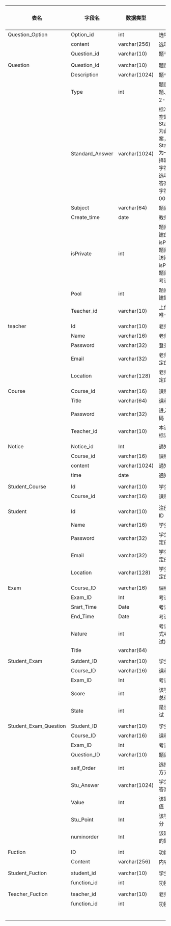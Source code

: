 

| 表名                  | 字段名          | 数据类型      | 字段说明                                                     | 备注(说明 PK,FK) |
| --------------------- | --------------- | ------------- | ------------------------------------------------------------ | :--------------- |
| Question_Option       | Option_id       | int           | 选项的唯一标识符                                             | PK               |
|                       | content         | varchar(256)  | 选项的内容                                                   |                  |
|                       | Question_id     | varchar(10)   | 题干的标识符                                                 | PK FK            |
|                       |                 |               |                                                              |                  |
| Question              | Question_id     | varchar(10)   | 题目的标识符                                                 | PK               |
|                       | Description     | varchar(1024) | 题干                                                         |                  |
|                       | Type            | int           | 题目类型（0-选择题、1-填空题、2-大题）                       |                  |
|                       | Standard_Answer | varchar(1024) | 标准答案（对于填空题和大题，Standard_Answer 为此题的实际答案，对于选择题，Standard_Answer 为一串能够表现选择题答案的二进制字符串，例如题目选项有 ABCDEF，答案为 CD，则此字符串为 00110000） |                  |
|                       | Subject         | varchar(64)   | 题目附属学科名                                               |                  |
|                       | Create_time     | date          | 教师上传题目日期                                             |                  |
|                       | isPrivate       | int           | 题目是否为教师创建的私人题库（即 isPrivate 为 0 的题目可供模拟考试访问，而 isPrivate 为 1 的题目仅可以供正式考试访问） |                  |
|                       | Pool            | int           | 题目所属的教师创建题库编号                                   |                  |
|                       | Teacher_id      | varchar(10)   | 上传此题目的教师唯一标识                                     | FK               |
|                       |                 |               |                                                              |                  |
| teacher               | Id              | varchar(10)   | 老师的唯一标识符                                             | PK               |
|                       | Name            | varchar(16)   | 老师的名字                                                   |                  |
|                       | Password        | varchar(32)   | 登录注册的密码                                               |                  |
|                       | Email           | varchar(32)   | 老师注册时自己设定的邮箱                                     |                  |
|                       | Location        | varchar(128)  | 老师注册时自己设定的住址                                     |                  |
|                       |                 |               |                                                              |                  |
| Course                | Course_id       | varchar(16)   | 课程的唯一标识符                                             | PK               |
|                       | Title           | varchar(64)   | 课程名称                                                     |                  |
|                       | Password        | varchar(32)   | 进入课程需要的密码                                           |                  |
|                       | Teacher_id      | varchar(10)   | 本课程老师的唯一标识符                                       | FK               |
|                       |                 |               |                                                              |                  |
| Notice                | Notice_id       | Int           | 通知的唯一标识符                                             | PK               |
|                       | Course_id       | varchar(16)   | 课程的唯一标识符                                             | PK FK            |
|                       | content         | varchar(1024) | 通知的内容                                                   |                  |
|                       | time            | date          | 通知发布的时间                                               |                  |
|                       |                 |               |                                                              |                  |
| Student_Course        | Id              | varchar(10)   | 学生的唯一标识符                                             | PK FK            |
|                       | Course_id       | varchar(16)   | 课程的唯一标识符                                             | PK FK            |
|                       |                 |               |                                                              |                  |
| Student               | Id              | varchar(10)   | 注册时系统分配的 ID（七位数）                                | PK               |
|                       | Name            | varchar(16)   | 学生真实姓名                                                 |                  |
|                       | Password        | varchar(32)   | 学生注册时自己设定的密码                                     |                  |
|                       | Email           | varchar(32)   | 学生注册时自己设定的邮箱                                     |                  |
|                       | Location        | varchar(128)  | 学生注册时自己设定的住址                                     |                  |
|                       |                 |               |                                                              |                  |
| Exam                  | Course_ID       | varchar(16)   | 课程的编号                                                   | PK FK            |
|                       | Exam_ID         | Int           | 考试的编号                                                   | PK               |
|                       | Srart_Time      | Date          | 考试的开始时间                                               |                  |
|                       | End_Time        | Date          | 考试的结束时间                                               |                  |
|                       | Nature          | int           | 考试的性质(1-正式考试 0-模拟考试)                            |                  |
|                       | Title           | varchar(64)   |                                                              |                  |
|                       |                 |               |                                                              |                  |
| Student_Exam          | Sutdent_ID      | varchar(10)   | 学生的 ID                                                    | PK FK            |
|                       | Course_ID       | varchar(16)   | 课程编号                                                     | PK FK            |
|                       | Exam_ID         | Int           | 考试编号                                                     | PK FK            |
|                       | Score           | int           | 该学生该次考试的总得分                                       |                  |
|                       | State           | int           | 是否参加了该次考试                                           |                  |
|                       |                 |               |                                                              |                  |
| Student_Exam_Question | Student_ID      | varchar(10)   | 学生的 ID                                                    | PK FK            |
|                       | Course_ID       | varchar(16)   | 课程编号                                                     | PK FK            |
|                       | Exam_ID         | Int           | 考试编号                                                     | PK FK            |
|                       | Question_ID     | varchar(10)   | 题目编号                                                     | PK FK            |
|                       | self_Order      | int           | 选择题选项的打乱方式                                         |                  |
|                       | Stu_Answer      | varchar(1024) | 学生对该题作出的答案                                         |                  |
|                       | Value           | Int           | 该题在试卷中的分值                                           |                  |
|                       | Stu_Point       | Int           | 该学生这道题的得分                                           |                  |
|                       | numinorder      | Int           | 该题在该份试卷中的题号(顺序)                                 |                  |
|                       |                 |               |                                                              |                  |
| Fuction               | ID              | int           | 功能编号                                                     | PK               |
|                       | Content         | varchar(256)  | 内容描述                                                     |                  |
|                       |                 |               |                                                              |                  |
| Student_Fuction       | student_id      | varchar(10)   | 学生学号                                                     | PK FK            |
|                       | function_id     | int           | 功能编号                                                     | PK FK            |
|                       |                 |               |                                                              |                  |
| Teacher_Fuction       | teacher_id      | varchar(10)   | 老师编号                                                     | PK FK            |
|                       | function_id     | int           | 功能编号                                                     | PK FK            |
|                       |                 |               |                                                              |                  |
|                       |                 |               |                                                              |                  |
|                       |                 |               |                                                              |                  |
|                       |                 |               |                                                              |                  |
|                       |                 |               |                                                              |                  |
|                       |                 |               |                                                              |                  |